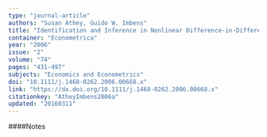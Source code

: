 ```yaml
---
type: "journal-article"
authors: "Susan Athey, Guido W. Imbens"
title: "Identification and Inference in Nonlinear Difference-in-Differences Models"
container: "Econometrica"
year: "2006"
issue: "2"
volume: "74"
pages: "431-497"
subjects: "Economics and Econometrics"
doi: "10.1111/j.1468-0262.2006.00668.x"
link: "https://dx.doi.org/10.1111/j.1468-0262.2006.00668.x"
citationkey: "AtheyImbens2006a"
updated: "20160311"
---
```


####Notes
